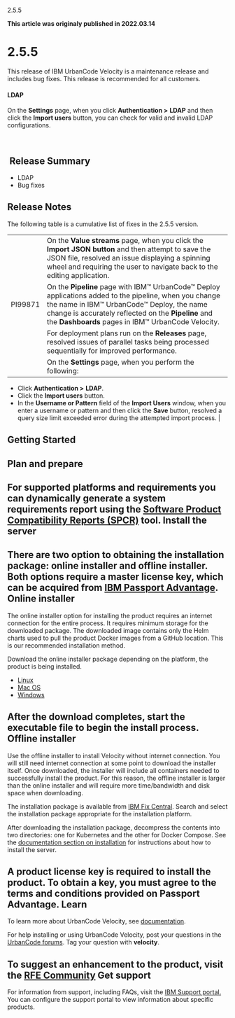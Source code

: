 





2.5.5

**This article was originaly published in 2022.03.14**


2.5.5
=====




This release of IBM UrbanCode Velocity is a maintenance release and includes bug fixes. This release is recommended for all customers.
#### LDAP


On the **Settings** page, when you click **Authentication >** **LDAP** and then click the **Import users** button, you can check for valid and invalid LDAP configurations.

 

 Release Summary
---------------

  
* LDAP
* Bug fixes

Release Notes
-------------

  


The following table is a cumulative list of fixes in the 2.5.5 version.


|  |  |
| --- | --- |
|  | On the **Value streams** page, when you click the **Import JSON button** and then attempt to save the JSON file, resolved an issue displaying a spinning wheel and requiring the user to navigate back to the editing application. |
| PI99871 | On the **Pipeline** page with IBM™ UrbanCode™ Deploy applications added to the pipeline, when you change the name in IBM™ UrbanCode™ Deploy, the name change is accurately reflected on the **Pipeline** and the **Dashboards** pages in IBM™ UrbanCode Velocity. |
|  | For deployment plans run on the **Releases** page, resolved issues of parallel tasks being processed sequentially for improved performance. |
|  | On the **Settings** page, when you perform the following:
* Click **Authentication >** **LDAP**.
* Click the **Import users** button.
* In the **Username or Pattern** field of the **Import Users** window, when you enter a username or pattern and then click the **Save** button, resolved a query size limit exceeded error during the attempted import process.
 |

Getting Started
---------------

  
Plan and prepare
----------------


For supported platforms and requirements you can dynamically generate a system requirements report using the [Software Product Compatibility Reports (SPCR)](https://www.ibm.com/software/reports/compatibility/clarity/index.html) tool.
Install the server
------------------


There are two option to obtaining the installation package: online installer and offline installer. Both options require a master license key, which can be acquired from [IBM Passport Advantage](https://www.ibm.com/software/passportadvantage/).
Online installer
----------------


The online installer option for installing the product requires an internet connection for the entire process. It requires minimum storage for the downloaded package. The downloaded image contains only the Helm charts used to pull the product Docker images from a GitHub location. This is our recommended installation method.

Download the online installer package depending on the platform, the product is being installed.
* [Linux](https://www.urbancode.com/uc-downloads/Velocity/latest/velocity-ibm-install-latest-linux)
* [Mac OS](https://www.urbancode.com/uc-downloads/Velocity/latest/velocity-ibm-install-latest-macos)
* [Windows](https://www.urbancode.com/uc-downloads/Velocity/latest/velocity-ibm-install-latest-win.exe)


After the download completes, start the executable file to begin the install process.
Offline installer
-----------------


Use the offline installer to install Velocity without internet connection. You will still need internet connection at some point to download the installer itself. Once downloaded, the installer will include all containers needed to successfully install the product. For this reason, the offline installer is larger than the online installer and will require more time/bandwidth and disk space when downloading.

The installation package is available from [IBM Fix Central](https://www-945.ibm.com/support/fixcentral/swg/selectFixes?parent=ibm%7ERational&product=ibm/Rational/IBM+UrbanCode+Velocity&release=All&platform=All&function=all). Search and select the installation package appropriate for the installation platform.

After downloading the installation package, decompress the contents into two directories: one for Kubernetes and the other for Docker Compose. See the [documentation section on installation](https://www.ibm.com/support/knowledgecenter/SSCKX6_2.3.x/com.ibm.uvelocity.doc/topics/c_install_se_roadmap.html) for instructions about how to install the server.

A product license key is required to install the product. To obtain a key, you must agree to the terms and conditions provided on Passport Advantage.
Learn
-----


To learn more about UrbanCode Velocity, see [documentation](https://www.ibm.com/support/knowledgecenter/SSCKX6).

For help installing or using UrbanCode Velocity, post your questions in the [UrbanCode forums](https://community.ibm.com/community/user/middleware/communities/community-home?CommunityKey=9adfe6b6-2e23-4895-8b27-38b93b5e152c). Tag your question with **velocity**.

To suggest an enhancement to the product, visit the [RFE Community](https://www.ibm.com/developerworks/rfe/)
Get support
-----------


For information from support, including FAQs, visit the [IBM Support portal.](https://www.ibm.com/support/home) You can configure the support portal to view information about specific products.




